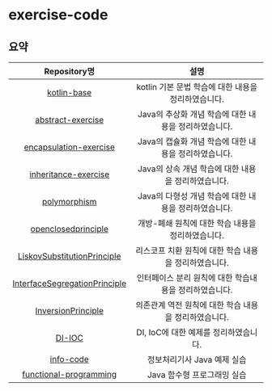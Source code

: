 # exercise-code

## 요약

| Repository명 | 설명 |
|:---:|:---:|
|[kotlin-base](https://github.com/codesche/exercise-code/tree/main/kotlin-base)|kotlin 기본 문법 학습에 대한 내용을 정리하였습니다.|
|[abstract-exercise](https://github.com/codesche/exercise-code/tree/main/abstract-exercise)|Java의 추상화 개념 학습에 대한 내용을 정리하였습니다.|
|[encapsulation-exercise](https://github.com/codesche/exercise-code/tree/main/encapsulation-exercise)|Java의 캡슐화 개념 학습에 대한 내용을 정리하였습니다.|
|[inheritance-exercise](https://github.com/codesche/exercise-code/tree/main/inheritance-exercise)|Java의 상속 개념 학습에 대한 내용을 정리하였습니다.|
|[polymorphism](https://github.com/codesche/exercise-code/tree/main/polymorphism)|Java의 다형성 개념 학습에 대한 내용을 정리하였습니다.|
|[openclosedprinciple](https://github.com/codesche/exercise-code/tree/main/openclosedprinciple)|개방-폐쇄 원칙에 대한 학습 내용을 정리하였습니다.|
|[LiskovSubstitutionPrinciple](https://github.com/codesche/exercise-code/tree/main/LiskovSubstitutionPrinciple)|리스코프 치환 원칙에 대한 학습 내용을 정리하였습니다.|
|[InterfaceSegregationPrinciple](https://github.com/codesche/exercise-code/tree/main/InterfaceSegregationPrinciple/src/main/java)|인터페이스 분리 원칙에 대한 학습내용을 정리하였습니다.|
|[InversionPrinciple](https://github.com/codesche/exercise-code/tree/main/InversionPrinciple/src/main/java)|의존관계 역전 원칙에 대한 학습 내용을 정리하였습니다.|  
|[DI-IOC](https://github.com/codesche/exercise-code/tree/main/DI-IOC/src/main/java/com/exercise)|DI, IoC에 대한 예제를 정리하였습니다.|
|[info-code](https://github.com/codesche/exercise-code/tree/main/info-code/src/solution/mar12_2025)|정보처리기사 Java 예제 실습|
|[functional-programming]()|Java 함수형 프로그래밍 실습|